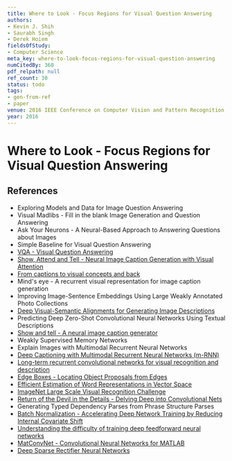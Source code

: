 ```yaml
---
title: Where to Look - Focus Regions for Visual Question Answering
authors:
- Kevin J. Shih
- Saurabh Singh
- Derek Hoiem
fieldsOfStudy:
- Computer Science
meta_key: where-to-look-focus-regions-for-visual-question-answering
numCitedBy: 360
pdf_relpath: null
ref_count: 30
status: todo
tags:
- gen-from-ref
- paper
venue: 2016 IEEE Conference on Computer Vision and Pattern Recognition (CVPR)
year: 2016
---
```


# Where to Look - Focus Regions for Visual Question Answering

## References

- Exploring Models and Data for Image Question Answering
- Visual Madlibs - Fill in the blank Image Generation and Question Answering
- Ask Your Neurons - A Neural-Based Approach to Answering Questions about Images
- Simple Baseline for Visual Question Answering
- [VQA - Visual Question Answering](./vqa-visual-question-answering.md)
- [Show, Attend and Tell - Neural Image Caption Generation with Visual Attention](./show-attend-and-tell-neural-image-caption-generation-with-visual-attention.md)
- [From captions to visual concepts and back](./from-captions-to-visual-concepts-and-back.md)
- Mind's eye - A recurrent visual representation for image caption generation
- Improving Image-Sentence Embeddings Using Large Weakly Annotated Photo Collections
- [Deep Visual-Semantic Alignments for Generating Image Descriptions](./deep-visual-semantic-alignments-for-generating-image-descriptions.md)
- Predicting Deep Zero-Shot Convolutional Neural Networks Using Textual Descriptions
- [Show and tell - A neural image caption generator](./show-and-tell-a-neural-image-caption-generator.md)
- Weakly Supervised Memory Networks
- Explain Images with Multimodal Recurrent Neural Networks
- [Deep Captioning with Multimodal Recurrent Neural Networks (m-RNN)](./deep-captioning-with-multimodal-recurrent-neural-networks-m-rnn.md)
- [Long-term recurrent convolutional networks for visual recognition and description](./long-term-recurrent-convolutional-networks-for-visual-recognition-and-description.md)
- [Edge Boxes - Locating Object Proposals from Edges](./edge-boxes-locating-object-proposals-from-edges.md)
- [Efficient Estimation of Word Representations in Vector Space](./efficient-estimation-of-word-representations-in-vector-space.md)
- [ImageNet Large Scale Visual Recognition Challenge](./imagenet-large-scale-visual-recognition-challenge.md)
- [Return of the Devil in the Details - Delving Deep into Convolutional Nets](./return-of-the-devil-in-the-details-delving-deep-into-convolutional-nets.md)
- Generating Typed Dependency Parses from Phrase Structure Parses
- [Batch Normalization - Accelerating Deep Network Training by Reducing Internal Covariate Shift](./batch-normalization-accelerating-deep-network-training-by-reducing-internal-covariate-shift.md)
- [Understanding the difficulty of training deep feedforward neural networks](./understanding-the-difficulty-of-training-deep-feedforward-neural-networks.md)
- [MatConvNet - Convolutional Neural Networks for MATLAB](./matconvnet-convolutional-neural-networks-for-matlab.md)
- [Deep Sparse Rectifier Neural Networks](./deep-sparse-rectifier-neural-networks.md)
